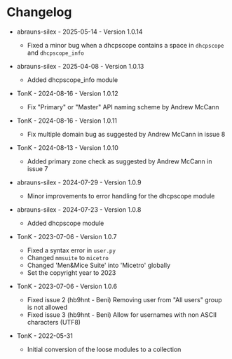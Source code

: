 # Changelog

- abrauns-silex - 2025-05-14 - Version 1.0.14
  * Fixed a minor bug when a dhcpscope contains a space in `dhcpscope` and `dhcpscope_info`

- abrauns-silex - 2025-04-08 - Version 1.0.13
  * Added dhcpscope_info module

- TonK - 2024-08-16 - Version 1.0.12
  * Fix "Primary" or "Master" API naming scheme by Andrew McCann

- TonK - 2024-08-16 - Version 1.0.11
  * Fix multiple domain bug as suggested by Andrew McCann
    in issue 8

- TonK - 2024-08-13 - Version 1.0.10
  * Added primary zone check as suggested by Andrew McCann
    in issue 7

- abrauns-silex - 2024-07-29 - Version 1.0.9
  * Minor improvements to error handling for the dhcpscope module

- abrauns-silex - 2024-07-23 - Version 1.0.8
  * Added dhcpscope module

- TonK - 2023-07-06 - Version 1.0.7
  * Fixed a syntax error in `user.py`
  * Changed `mmsuite` to `micetro`
  * Changed 'Men&Mice Suite' into 'Micetro' globally
  * Set the copyright year to 2023

- TonK - 2023-07-06 - Version 1.0.6
  * Fixed issue 2 (hb9hnt - Beni)
    Removing user from "All users" group is not allowed
  * Fixed issue 3 (hb9hnt - Beni)
    Allow for usernames with non ASCII characters (UTF8)

- TonK - 2022-05-31
  * Initial conversion of the loose modules to a collection
